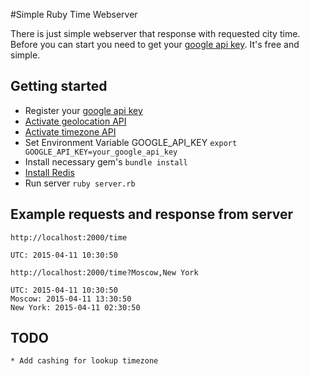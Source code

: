 #Simple Ruby Time Webserver

There is just simple webserver that response with requested city time.
Before you can start you need to get your [google api key](https://console.developers.google.com). It's free and simple.

## Getting started
* Register your [google api key](https://console.developers.google.com)
* [Activate geolocation API](https://developers.google.com/maps/documentation/geolocation/intro?hl=en_US)
* [Activate timezone API](https://developers.google.com/maps/documentation/timezone/intro?hl=en_US)
* Set Environment Variable GOOGLE_API_KEY
  `export GOOGLE_API_KEY=your_google_api_key`
* Install necessary gem's
  `bundle install`
* [Install Redis](https://www.digitalocean.com/community/tutorials/how-to-install-and-use-redis)
* Run server
  `ruby server.rb`

## Example requests and response from server
```
http://localhost:2000/time

UTC: 2015-04-11 10:30:50

http://localhost:2000/time?Moscow,New York

UTC: 2015-04-11 10:30:50
Moscow: 2015-04-11 13:30:50
New York: 2015-04-11 02:30:50
```

## TODO
```
* Add cashing for lookup timezone
```